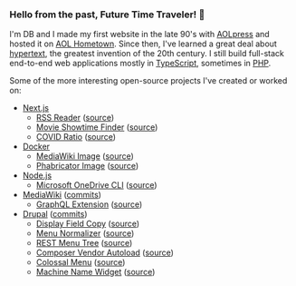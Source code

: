 ### Hello from the past, Future Time Traveler! 👋
I'm DB and I made my first website in the late 90's with [AOLpress](https://en.wikipedia.org/wiki/AOLpress) and hosted it on [AOL Hometown](https://en.wikipedia.org/wiki/AOL_Hometown). Since then, I've learned a great deal about [hypertext](https://en.wikipedia.org/wiki/Hypertext), the greatest invention of the 20th century. I still build full-stack end-to-end web applications mostly in [TypeScript](https://www.typescriptlang.org/), sometimes in [PHP](https://www.php.net/).

Some of the more interesting open-source projects I've created or worked on:
- [Next.js](https://nextjs.org/)
  - [RSS Reader](https://chickar.ee/) ([source](https://github.com/chickaree))
  - [Movie Showtime Finder](https://cinematix.app/) ([source](https://github.com/cinematix-app))
  - [COVID Ratio](https://covidratio.pages.dev/) ([source](https://github.com/covidratio/covidratio))
- [Docker](https://www.docker.com/)
  - [MediaWiki Image](https://hub.docker.com/_/mediawiki) ([source](https://github.com/wikimedia/mediawiki-docker))
  - [Phabricator Image](https://hub.docker.com/u/phabricator/) ([source](https://github.com/phabricator-docker/phabricator))
- [Node.js](https://nodejs.org/en)
  - [Microsoft OneDrive CLI](https://www.npmjs.com/package/onedrivejs) ([source](https://github.com/onedrivejs/onedrive))
- [MediaWiki](https://www.mediawiki.org/wiki/MediaWiki) ([commits](https://github.com/wikimedia/mediawiki/commits?author=davidbarratt))
  - [GraphQL Extension](https://www.mediawiki.org/wiki/Extension:GraphQL) ([source](https://github.com/wikimedia/mediawiki-extensions-GraphQL))
- [Drupal](https://www.drupal.org/) ([commits](https://git.drupalcode.org/project/drupal/-/commits/11.x?search=davidwbarratt))
  - [Display Field Copy](https://www.drupal.org/project/display_field_copy) ([source](https://git.drupalcode.org/project/display_field_copy))
  - [Menu Normalizer](https://www.drupal.org/project/menu_normalizer) ([source](https://git.drupalcode.org/project/menu_normalizer))
  - [REST Menu Tree](https://www.drupal.org/project/rest_menu_tree) ([source](https://git.drupalcode.org/project/rest_menu_tree))
  - [Composer Vendor Autoload](https://www.drupal.org/project/composer_autoloader) ([source](https://git.drupalcode.org/project/composer_autoloader))
  - [Colossal Menu](https://www.drupal.org/project/colossal_menu) ([source](https://git.drupalcode.org/project/colossal_menu))
  - [Machine Name Widget](https://www.drupal.org/project/machine_name_widget) ([source](https://git.drupalcode.org/project/machine_name_widget))
